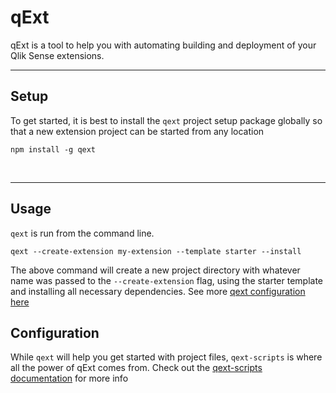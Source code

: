 # qExt

qExt is a tool to help you with automating building and deployment of your Qlik Sense extensions.

---

## Setup

To get started, it is best to install the `qext` project setup package globally so that a new extension project can be started from any location

```
npm install -g qext
```

</br>

---

## Usage

`qext` is run from the command line.

```
qext --create-extension my-extension --template starter --install
```

The above command will create a new project directory with whatever name was passed to the `--create-extension` flag, using the starter template and installing all necessary dependencies. See more [qext configuration here](https://github.com/axisgroup/qExt/tree/master/packages/qext/README.md)

## Configuration

While `qext` will help you get started with project files, `qext-scripts` is where all the power of qExt comes from. Check out the [qext-scripts documentation](https://github.com/axisgroup/qExt/tree/master/packages/qext-scripts) for more info
